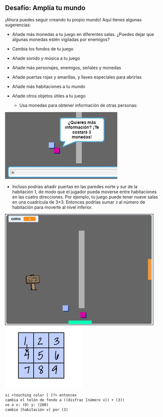 ## Desafío: Amplía tu mundo

¡Ahora puedes seguir creando tu propio mundo! Aquí tienes algunas sugerencias:

+ Añade más monedas a tu juego en diferentes salas. ¿Puedes dejar que algunas monedas estén vigiladas por enemigos?
+ Cambia los fondos de tu juego
+ Añade sonido y música a tu juego
+ Añade más personajes, enemigos, señales y monedas
+ Añade puertas rojas y amarillas, y llaves especiales para abrirlas
+ Añade más habitaciones a tu mundo
+ Añade otros objetos útiles a tu juego
    
    + Usa monedas para obtener información de otras personas:

![captura de pantalla](images/world-bribe.png)

+ Incluso podrías añadir puertas en las paredes norte y sur de la habitación 1, de modo que el jugador pueda moverse entre habitaciones en las cuatro direcciones. Por ejemplo, tu juego puede tener nueve salas en una cuadrícula de 3×3. Entonces podrías sumar `3` al número de habitación para moverte al nivel inferior.

![captura de pantalla](images/north-south-rooms.png) ![captura de pantalla](images/number-grid.png)

```blocks3
si <touching color [ ]?> entonces
cambia el telón de fondo a ((disfraz [número v]) + (3))
ve a x: (0) y: (200)
cambie [habitación v] por (3)
```